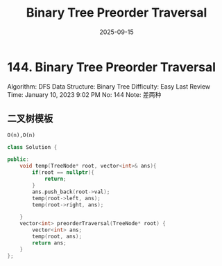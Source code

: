 ﻿---
layout: post
title: "Binary Tree Preorder Traversal"
date: 2025-09-15
categories: leetcode
tags: [leetcode, algorithm]
---
# 144. Binary Tree Preorder Traversal

Algorithm: DFS
Data Structure: Binary Tree
Difficulty: Easy
Last Review Time: January 10, 2023 9:02 PM
No: 144
Note: 差两种

## 二叉树模板

`O(n),O(n)`

```cpp
class Solution {

public:
    void temp(TreeNode* root, vector<int>& ans){
        if(root == nullptr){
            return;
        }
        ans.push_back(root->val);
        temp(root->left, ans);
        temp(root->right, ans);

    }
    vector<int> preorderTraversal(TreeNode* root) {
        vector<int> ans;
        temp(root, ans);
        return ans;
    }
};
```
